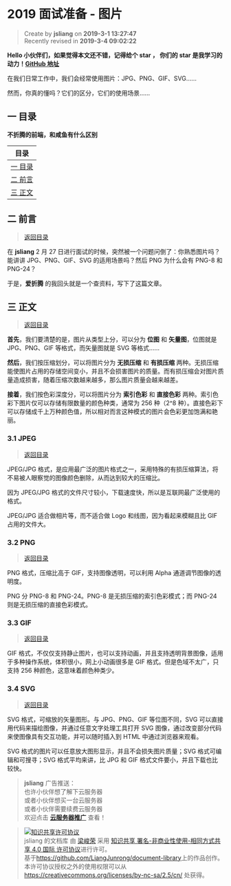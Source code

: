 2019 面试准备 - 图片
===

> Create by **jsliang** on **2019-3-1 13:27:47**  
> Recently revised in **2019-3-4 09:02:22**

**Hello 小伙伴们，如果觉得本文还不错，记得给个 **star** ， 你们的 **star** 是我学习的动力！[GitHub 地址](https://github.com/LiangJunrong/document-library/blob/master/other-library/Interview/KnowledgePoints/%E9%9D%A2%E8%AF%95-RoundOne.md)**

在我们日常工作中，我们会经常使用图片：JPG、PNG、GIF、SVG……

然而，你真的懂吗？它们的区分，它们的使用场景……

## <a name="chapter-one" id="chapter-one">一 目录</a>

**不折腾的前端，和咸鱼有什么区别**

| 目录 |
| --- | 
| [一 目录](#chapter-one) | 
| <a name="catalog-chapter-two" id="catalog-chapter-two"></a>[二 前言](#chapter-two) |
| <a name="catalog-chapter-three" id="catalog-chapter-three"></a>[三 正文](#chapter-two) |

## <a name="chapter-two" id="chapter-two">二 前言</a>

> [返回目录](#chapter-one)

在 **jsliang** 2 月 27 日进行面试的时候，突然被一个问题问倒了：你熟悉图片吗？能讲讲 JPG、PNG、GIF、SVG 的适用场景吗？然后 PNG 为什么会有 PNG-8 和 PNG-24？

于是，**爱折腾** 的我回头就是一个查资料，写下了这篇文章。

## <a name="chapter-three" id="chapter-three">三 正文</a>

> [返回目录](#chapter-one)

**首先**，我们要清楚的是，图片从类型上分，可以分为 **位图** 和 **矢量图**，位图就是 JPG、PNG、GIF 等格式，而矢量图就是 SVG 等格式……

**然后**，我们按压缩划分，可以将图片分为 **无损压缩** 和 **有损压缩** 两种。无损压缩能使图片占用的存储空间变小，并且不会损害图片的质量。而有损压缩会对图片质量造成损害，随着压缩次数越来越多，那么图片质量会越来越差。

**接着**，我们按色彩深度分，可以将图片分为 **索引色彩** 和 **直接色彩** 两种。索引色彩下图片仅可以存储有限数量的颜色种类，通常为 256 种（2^8 种）。直接色彩下可以存储成千上万种颜色值，所以相对而言这种模式的图片会色彩更加饱满和艳丽。

### <a name="chapter-three-one" id="chapter-three-one">3.1 JPEG</a>

> [返回目录](#chapter-one)

JPEG/JPG 格式，是应用最广泛的图片格式之一，采用特殊的有损压缩算法，将不易被人眼察觉的图像颜色删除，从而达到较大的压缩比。

因为 JPEG/JPG 格式的文件尺寸较小，下载速度快，所以是互联网最广泛使用的格式。

JPEG/JPG 适合做相片等，而不适合做 Logo 和线图，因为看起来模糊且比 GIF 占用的文件大。

### <a name="chapter-three-two" id="chapter-three-two">3.2 PNG</a>

> [返回目录](#chapter-one)

PNG 格式，压缩比高于 GIF，支持图像透明，可以利用 Alpha 通道调节图像的透明度。

PNG 分 PNG-8 和 PNG-24。PNG-8 是无损压缩的索引色彩模式；而 PNG-24 则是无损压缩的直接色彩模式。

### <a name="chapter-three-three" id="chapter-three-three">3.3 GIF</a>

> [返回目录](#chapter-one)

GIF 格式，不仅仅支持静止图片，也可以支持动画，并且支持透明背景图像，适用于多种操作系统，体积很小，网上小动画很多是 GIF 格式。但是色域不太广，只支持 256 种颜色，这意味着颜色种类少。

### <a name="chapter-three-four" id="chapter-three-four">3.4 SVG</a>

> [返回目录](#chapter-one)

SVG 格式，可缩放的矢量图形。与 JPG、PNG、GIF 等位图不同，SVG 可以直接用代码来描绘图像，并通过任意文字处理工具打开 SVG 图像，通过改变部分代码来使图像具有交互功能，并可以随时插入到 HTML 中通过浏览器来观看。

SVG 格式的图片可以任意放大图形显示，并且不会损失图片质量；SVG 格式可编辑和可搜寻；SVG 格式平均来讲，比 JPG 和 GIF 格式文件要小，并且下载也比较快。

> **jsliang** 广告推送：  
> 也许小伙伴想了解下云服务器  
> 或者小伙伴想买一台云服务器  
> 或者小伙伴需要续费云服务器  
> 欢迎点击 **[云服务器推广](https://github.com/LiangJunrong/document-library/blob/master/other-library/Monologue/%E7%A8%B3%E9%A3%9F%E8%89%B0%E9%9A%BE.md)** 查看！

> <a rel="license" href="http://creativecommons.org/licenses/by-nc-sa/4.0/"><img alt="知识共享许可协议" style="border-width:0" src="https://i.creativecommons.org/l/by-nc-sa/4.0/88x31.png" /></a><br /><span xmlns:dct="http://purl.org/dc/terms/" property="dct:title">jsliang 的文档库</span> 由 <a xmlns:cc="http://creativecommons.org/ns#" href="https://github.com/LiangJunrong/document-library" property="cc:attributionName" rel="cc:attributionURL">梁峻荣</a> 采用 <a rel="license" href="http://creativecommons.org/licenses/by-nc-sa/4.0/">知识共享 署名-非商业性使用-相同方式共享 4.0 国际 许可协议</a>进行许可。<br />基于<a xmlns:dct="http://purl.org/dc/terms/" href="https://github.com/LiangJunrong/document-library" rel="dct:source">https://github.com/LiangJunrong/document-library</a>上的作品创作。<br />本许可协议授权之外的使用权限可以从 <a xmlns:cc="http://creativecommons.org/ns#" href="https://creativecommons.org/licenses/by-nc-sa/2.5/cn/" rel="cc:morePermissions">https://creativecommons.org/licenses/by-nc-sa/2.5/cn/</a> 处获得。